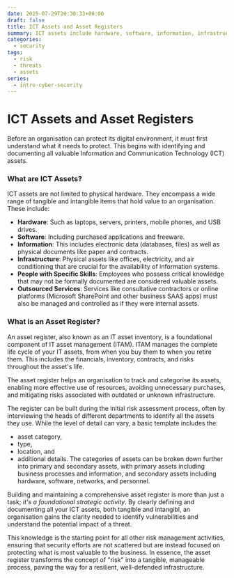 ```yaml
---
date: 2025-07-29T20:30:33+08:00
draft: false
title: ICT Assets and Asset Registers
summary: ICT assets include hardware, software, information, infrastructure, skilled personnel, and outsourced services. An asset register systematically documents these, forming the foundation of IT asset management.  It tracks lifecycle, reduces risks, prevents waste, and documents vulnerabilities.  Maintaining a detailed register ensures risk management focuses on protecting the organisation’s most valuable resources.
categories:
  - security
tags:
  - risk
  - threats
  - assets
series:
  - intro-cyber-security
---
```


# ICT Assets and Asset Registers

Before an organisation can protect its digital environment, it must first understand what it needs to protect.  This begins with identifying and documenting all valuable Information and Communication Technology (ICT) assets.

### What are ICT Assets?
ICT assets are not limited to physical hardware. They encompass a wide range of tangible and intangible items that hold value to an organisation. These include:
- **Hardware**: Such as laptops, servers, printers, mobile phones, and USB drives.
- **Software**: Including purchased applications and freeware.
- **Information**: This includes electronic data (databases, files) as well as physical documents like paper and contracts.
- **Infrastructure**: Physical assets like offices, electricity, and air conditioning that are crucial for the availability of information systems.
- **People with Specific Skills**: Employees who possess critical knowledge that may not be formally documented are considered valuable assets.
- **Outsourced Services**: Services like consultative contractors  or online platforms (Microsoft SharePoint and other business SAAS apps) must also be managed and controlled as if they were internal assets.

### What is an Asset Register?

An asset register, also known as an IT asset inventory, is a foundational component of IT asset management (ITAM).  ITAM manages the complete life cycle of your IT assets, from when you buy them to when you retire them.  This includes the financials, inventory, contracts, and risks throughout the asset's life.

The asset register helps an organisation to track and categorise its assets, enabling more effective use of resources, avoiding unnecessary purchases, and mitigating risks associated with outdated or unknown infrastructure.

The register can be built during the initial risk assessment process, often by interviewing the heads of different departments to identify all the assets they use.  While the level of detail can vary, a basic template includes the:
- asset category, 
- type, 
- location, and 
- additional details. 
The categories of assets can be broken down further into primary and secondary assets, with primary assets including business processes and information, and secondary assets including hardware, software, networks, and personnel.

Building and maintaining a comprehensive asset register is more than just a task; *it's a foundational strategic activity*. By clearly defining and documenting all your ICT assets, both tangible and intangibl, an organisation gains the clarity needed to identify vulnerabilities and understand the potential impact of a threat. 

This knowledge is the starting point for all other risk management activities, ensuring that security efforts are not scattered but are instead focused on protecting what is most valuable to the business. In essence, the asset register transforms the  concept of "risk" into a tangible, manageable process, paving the way for a resilient, well-defended infrastructure.